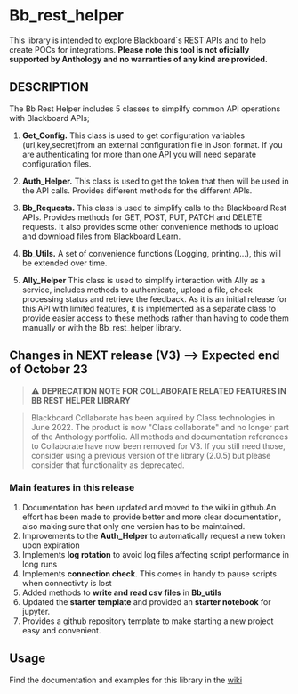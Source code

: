 # Bb_rest_helper

This library is intended to explore Blackboard´s REST APIs and to help create POCs for integrations. **Please note this tool is not oficially supported by Anthology and no warranties of any kind are provided.**

## DESCRIPTION

The Bb Rest Helper includes 5 classes to simpilfy common API operations with Blackboard APIs;

1. **Get_Config.** This class is used to get configuration variables (url,key,secret)from an external configuration file in Json format. If you are authenticating for more than one API you will need separate configuration files.

2. **Auth_Helper.** This class is used to get the token that then will be used in the API calls. Provides different methods for the different APIs.

3. **Bb_Requests.** This class is used to simplify calls to the Blackboard Rest APIs. Provides methods for GET, POST, PUT, PATCH and DELETE requests. It also provides some other convenience methods to upload and download files from Blackboard Learn.

4. **Bb_Utils.** A set of convenience functions (Logging, printing...), this will be extended over time.

5. **Ally_Helper** This class is used to simplify interaction with Ally as a service, includes methods to authenticate, upload a file, check processing status and retrieve the feedback. As it is an initial release for this API with limited features, it is implemented as a separate class to provide easier access to these methods rather than having to code them manually or with the Bb_rest_helper library.

## Changes in NEXT release (V3) --> Expected end of October 23

>⚠️ **DEPRECATION NOTE FOR COLLABORATE RELATED FEATURES IN BB REST HELPER LIBRARY**

>Blackboard Collaborate has been aquired by Class technologies in June 2022. The product is now "Class collaborate" and no longer part of the Anthology portfolio. All methods and documentation references to Collaborate have now been removed for V3. If you still need those, consider using a previous version of the library (2.0.5) but please consider that functionality as deprecated.

### Main features in this release

1. Documentation has been updated and moved to the wiki in github.An effort has been made to provide better and more clear documentation, also making sure that only one version has to be maintained.
2. Improvements to the **Auth_Helper** to automatically request a new token upon expiration
3. Implements **log rotation** to avoid log files affecting script performance in long runs
4. Implements **connection check**. This comes in handy to pause scripts when connectivty is lost
5. Added methods to **write and read csv files** in **Bb_utils**
6. Updated the **starter template** and provided an **starter notebook** for jupyter.
7. Provides a github repository template to make starting a new project easy and convenient.

## Usage

Find the documentation and examples for this library in the [wiki](https://github.com/JgregoriBb/Bb_rest_helper/wiki)
